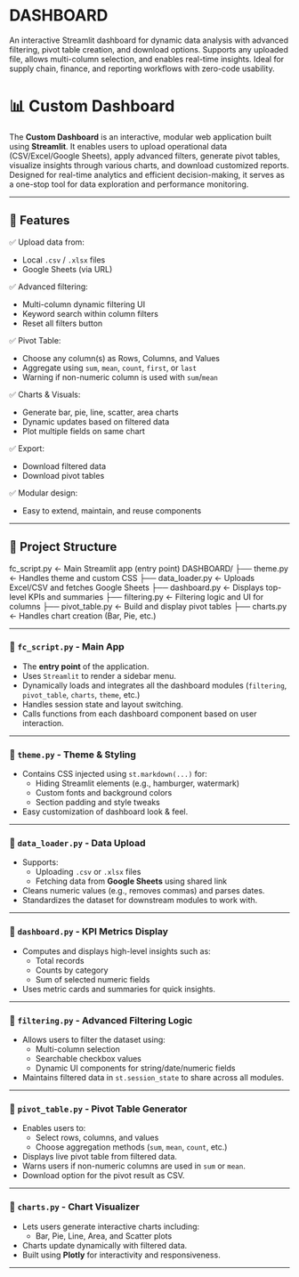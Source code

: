 # DASHBOARD
An interactive Streamlit dashboard for dynamic data analysis with advanced filtering, pivot table creation, and download options. Supports any uploaded file, allows multi-column selection, and enables real-time insights. Ideal for supply chain, finance, and reporting workflows with zero-code usability.

# 📊 Custom Dashboard

The **Custom Dashboard** is an interactive, modular web application built using **Streamlit**. It enables users to upload operational data (CSV/Excel/Google Sheets), apply advanced filters, generate pivot tables, visualize insights through various charts, and download customized reports. Designed for real-time analytics and efficient decision-making, it serves as a one-stop tool for data exploration and performance monitoring.

---

## 🧱 Features

✅ Upload data from:
- Local `.csv` / `.xlsx` files  
- Google Sheets (via URL)

✅ Advanced filtering:
- Multi-column dynamic filtering UI
- Keyword search within column filters
- Reset all filters button

✅ Pivot Table:
- Choose any column(s) as Rows, Columns, and Values
- Aggregate using `sum`, `mean`, `count`, `first`, or `last`
- Warning if non-numeric column is used with `sum`/`mean`

✅ Charts & Visuals:
- Generate bar, pie, line, scatter, area charts
- Dynamic updates based on filtered data
- Plot multiple fields on same chart

✅ Export:
- Download filtered data
- Download pivot tables

✅ Modular design:
- Easy to extend, maintain, and reuse components

---

## 📁 Project Structure

fc_script.py ← Main Streamlit app (entry point)
DASHBOARD/
├── theme.py ← Handles theme and custom CSS
├── data_loader.py ← Uploads Excel/CSV and fetches Google Sheets
├── dashboard.py ← Displays top-level KPIs and summaries
├── filtering.py ← Filtering logic and UI for columns
├── pivot_table.py ← Build and display pivot tables
├── charts.py ← Handles chart creation (Bar, Pie, etc.)


---

### 🔹 `fc_script.py` - Main App

- The **entry point** of the application.
- Uses `Streamlit` to render a sidebar menu.
- Dynamically loads and integrates all the dashboard modules (`filtering`, `pivot_table`, `charts`, `theme`, etc.)
- Handles session state and layout switching.
- Calls functions from each dashboard component based on user interaction.

---

### 🔹 `theme.py` - Theme & Styling

- Contains CSS injected using `st.markdown(...)` for:
  - Hiding Streamlit elements (e.g., hamburger, watermark)
  - Custom fonts and background colors
  - Section padding and style tweaks
- Easy customization of dashboard look & feel.

---

### 🔹 `data_loader.py` - Data Upload

- Supports:
  - Uploading `.csv` or `.xlsx` files
  - Fetching data from **Google Sheets** using shared link
- Cleans numeric values (e.g., removes commas) and parses dates.
- Standardizes the dataset for downstream modules to work with.

---

### 🔹 `dashboard.py` - KPI Metrics Display

- Computes and displays high-level insights such as:
  - Total records
  - Counts by category
  - Sum of selected numeric fields
- Uses metric cards and summaries for quick insights.

---

### 🔹 `filtering.py` - Advanced Filtering Logic

- Allows users to filter the dataset using:
  - Multi-column selection
  - Searchable checkbox values
  - Dynamic UI components for string/date/numeric fields
- Maintains filtered data in `st.session_state` to share across all modules.

---

### 🔹 `pivot_table.py` - Pivot Table Generator

- Enables users to:
  - Select rows, columns, and values
  - Choose aggregation methods (`sum`, `mean`, `count`, etc.)
- Displays live pivot table from filtered data.
- Warns users if non-numeric columns are used in `sum` or `mean`.
- Download option for the pivot result as CSV.

---

### 🔹 `charts.py` - Chart Visualizer

- Lets users generate interactive charts including:
  - Bar, Pie, Line, Area, and Scatter plots
- Charts update dynamically with filtered data.
- Built using **Plotly** for interactivity and responsiveness.

---
